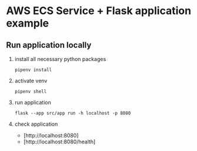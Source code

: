# AWS ECS Service + Flask application example

## Run application locally

1. install all necessary python packages

    ```shell
    pipenv install
    ```

2. activate venv

    ```shell
    pipenv shell
    ```

3. run application

    ```shell
    flask --app src/app run -h localhost -p 8080
    ```

4. check application
    * [http://localhost:8080]
    * [http://localhost:8080/health]
